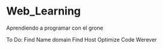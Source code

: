 # Web_Learning
Aprendiendo a programar con el grone

To Do:
            Find Name domain
            Find Host
            Optimize Code 
            Werever
